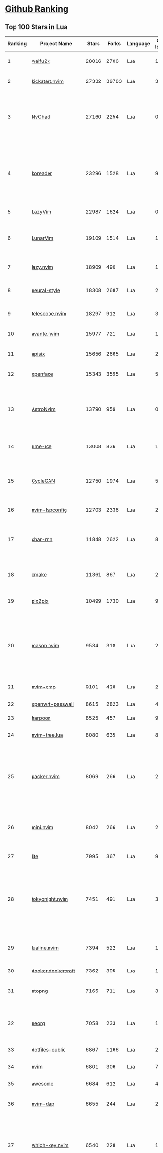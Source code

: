 [Github Ranking](../README.md)
==========

## Top 100 Stars in Lua

| Ranking | Project Name | Stars | Forks | Language | Open Issues | Description | Last Commit |
| ------- | ------------ | ----- | ----- | -------- | ----------- | ----------- | ----------- |
| 1 | [waifu2x](https://github.com/nagadomi/waifu2x) | 28016 | 2706 | Lua | 152 | Image Super-Resolution for Anime-Style Art | 2023-05-04T00:50:48Z |
| 2 | [kickstart.nvim](https://github.com/nvim-lua/kickstart.nvim) | 27332 | 39783 | Lua | 32 | A launch point for your personal nvim configuration | 2025-05-22T21:10:05Z |
| 3 | [NvChad](https://github.com/NvChad/NvChad) | 27160 | 2254 | Lua | 0 | Blazing fast Neovim framework providing solid defaults and a beautiful UI, enhancing your neovim experience. | 2025-09-20T00:57:51Z |
| 4 | [koreader](https://github.com/koreader/koreader) | 23296 | 1528 | Lua | 995 | An ebook reader application supporting PDF, DjVu, EPUB, FB2 and many more formats, running on Cervantes, Kindle, Kobo, PocketBook and Android devices | 2025-09-24T20:28:32Z |
| 5 | [LazyVim](https://github.com/LazyVim/LazyVim) | 22987 | 1624 | Lua | 0 | Neovim config for the lazy | 2025-09-23T12:08:30Z |
| 6 | [LunarVim](https://github.com/LunarVim/LunarVim) | 19109 | 1514 | Lua | 15 | 🌙 LunarVim is an IDE layer for Neovim. Completely free and community driven. | 2025-06-05T15:05:30Z |
| 7 | [lazy.nvim](https://github.com/folke/lazy.nvim) | 18909 | 490 | Lua | 12 | 💤 A modern plugin manager for Neovim | 2025-08-12T01:14:58Z |
| 8 | [neural-style](https://github.com/jcjohnson/neural-style) | 18308 | 2687 | Lua | 290 | Torch implementation of neural style algorithm | 2018-02-23T01:21:20Z |
| 9 | [telescope.nvim](https://github.com/nvim-telescope/telescope.nvim) | 18297 | 912 | Lua | 392 | Find, Filter, Preview, Pick. All lua, all the time. | 2025-05-12T01:21:28Z |
| 10 | [avante.nvim](https://github.com/yetone/avante.nvim) | 15977 | 721 | Lua | 120 | Use your Neovim like using Cursor AI IDE! | 2025-09-22T05:39:29Z |
| 11 | [apisix](https://github.com/apache/apisix) | 15656 | 2665 | Lua | 279 | The Cloud-Native API Gateway and AI Gateway | 2025-09-24T10:40:20Z |
| 12 | [openface](https://github.com/cmusatyalab/openface) | 15343 | 3595 | Lua | 5 | Face recognition with deep neural networks. | 2024-10-04T12:59:04Z |
| 13 | [AstroNvim](https://github.com/AstroNvim/AstroNvim) | 13790 | 959 | Lua | 0 | AstroNvim is an aesthetic and feature-rich neovim config that is extensible and easy to use with a great set of plugins  | 2025-09-22T17:41:53Z |
| 14 | [rime-ice](https://github.com/iDvel/rime-ice) | 13008 | 836 | Lua | 16 | Rime 配置：雾凇拼音 \| 长期维护的简体词库 | 2025-09-24T14:33:20Z |
| 15 | [CycleGAN](https://github.com/junyanz/CycleGAN) | 12750 | 1974 | Lua | 58 | Software that can generate photos from paintings,  turn horses into zebras,  perform style transfer, and more. | 2023-09-12T19:48:53Z |
| 16 | [nvim-lspconfig](https://github.com/neovim/nvim-lspconfig) | 12703 | 2336 | Lua | 24 | Quickstart configs for Nvim LSP | 2025-09-24T23:31:22Z |
| 17 | [char-rnn](https://github.com/karpathy/char-rnn) | 11848 | 2622 | Lua | 88 | Multi-layer Recurrent Neural Networks (LSTM, GRU, RNN) for character-level language models in Torch | 2023-10-24T17:15:27Z |
| 18 | [xmake](https://github.com/xmake-io/xmake) | 11361 | 867 | Lua | 226 | 🔥 A cross-platform build utility based on Lua | 2025-09-25T02:40:16Z |
| 19 | [pix2pix](https://github.com/phillipi/pix2pix) | 10499 | 1730 | Lua | 90 | Image-to-image translation with conditional adversarial nets | 2021-06-06T12:09:47Z |
| 20 | [mason.nvim](https://github.com/mason-org/mason.nvim) | 9534 | 318 | Lua | 242 | Portable package manager for Neovim that runs everywhere Neovim runs. Easily install and manage LSP servers, DAP servers, linters, and formatters. | 2025-08-07T04:52:33Z |
| 21 | [nvim-cmp](https://github.com/hrsh7th/nvim-cmp) | 9101 | 428 | Lua | 272 | A completion plugin for neovim coded in Lua. | 2025-04-13T03:23:19Z |
| 22 | [openwrt-passwall](https://github.com/xiaorouji/openwrt-passwall) | 8615 | 2823 | Lua | 4 | None | 2025-09-23T13:39:11Z |
| 23 | [harpoon](https://github.com/ThePrimeagen/harpoon) | 8525 | 457 | Lua | 93 | None | 2025-02-10T21:22:07Z |
| 24 | [nvim-tree.lua](https://github.com/nvim-tree/nvim-tree.lua) | 8080 | 635 | Lua | 87 | A file explorer tree for neovim written in lua | 2025-09-08T06:26:44Z |
| 25 | [packer.nvim](https://github.com/wbthomason/packer.nvim) | 8069 | 266 | Lua | 259 | A use-package inspired plugin manager for Neovim. Uses native packages, supports Luarocks dependencies, written in Lua, allows for expressive config | 2024-03-05T19:20:31Z |
| 26 | [mini.nvim](https://github.com/nvim-mini/mini.nvim) | 8042 | 266 | Lua | 29 | Library of 40+ independent Lua modules improving Neovim experience with minimal effort | 2025-09-24T14:38:03Z |
| 27 | [lite](https://github.com/rxi/lite) | 7995 | 367 | Lua | 91 | A lightweight text editor written in Lua | 2023-09-20T16:35:31Z |
| 28 | [tokyonight.nvim](https://github.com/folke/tokyonight.nvim) | 7451 | 491 | Lua | 3 | 🏙  A clean, dark Neovim theme written in Lua, with support for lsp, treesitter and lots of plugins. Includes additional themes for Kitty, Alacritty, iTerm and Fish. | 2025-09-17T21:03:20Z |
| 29 | [lualine.nvim](https://github.com/nvim-lualine/lualine.nvim) | 7394 | 522 | Lua | 181 | A blazing fast and easy to configure neovim statusline plugin written in pure lua. | 2025-08-12T03:50:49Z |
| 30 | [docker.dockercraft](https://github.com/docker-archive-public/docker.dockercraft) | 7362 | 395 | Lua | 15 | Docker + Minecraft = Dockercraft | 2021-06-15T14:24:53Z |
| 31 | [ntopng](https://github.com/ntop/ntopng) | 7165 | 711 | Lua | 326 | Web-based Traffic and Security Network Traffic Monitoring | 2025-09-24T09:52:05Z |
| 32 | [neorg](https://github.com/nvim-neorg/neorg) | 7058 | 233 | Lua | 191 | Modernity meets insane extensibility. The future of organizing your life in Neovim. | 2025-09-24T00:45:31Z |
| 33 | [dotfiles-public](https://github.com/craftzdog/dotfiles-public) | 6867 | 1166 | Lua | 20 | My personal dotfiles | 2025-07-17T07:40:26Z |
| 34 | [nvim](https://github.com/catppuccin/nvim) | 6801 | 306 | Lua | 7 | 🍨 Soothing pastel theme for (Neo)vim | 2025-09-23T20:37:15Z |
| 35 | [awesome](https://github.com/awesomeWM/awesome) | 6684 | 612 | Lua | 470 | awesome window manager | 2025-05-17T18:32:58Z |
| 36 | [nvim-dap](https://github.com/mfussenegger/nvim-dap) | 6655 | 244 | Lua | 28 | Debug Adapter Protocol client implementation for Neovim | 2025-09-20T06:06:43Z |
| 37 | [which-key.nvim](https://github.com/folke/which-key.nvim) | 6540 | 228 | Lua | 11 | 💥   Create key bindings that stick. WhichKey helps you remember your Neovim keymaps, by showing available keybindings in a popup as you type. | 2025-09-23T15:02:25Z |
| 38 | [trouble.nvim](https://github.com/folke/trouble.nvim) | 6443 | 205 | Lua | 5 | 🚦 A pretty diagnostics, references, telescope results, quickfix and location list to help you solve all the trouble your code is causing. | 2025-09-19T10:02:29Z |
| 39 | [gitsigns.nvim](https://github.com/lewis6991/gitsigns.nvim) | 6171 | 239 | Lua | 32 | Git integration for buffers | 2025-09-22T14:25:06Z |
| 40 | [snacks.nvim](https://github.com/folke/snacks.nvim) | 6007 | 321 | Lua | 61 | 🍿 A collection of QoL plugins for Neovim | 2025-09-24T17:01:53Z |
| 41 | [VeryNginx](https://github.com/alexazhou/VeryNginx) | 5994 | 957 | Lua | 108 |  A very powerful and friendly  nginx base on lua-nginx-module( openresty ) which provide WAF, Control Panel, and Dashboards.  | 2020-06-30T07:07:17Z |
| 42 | [lsyncd](https://github.com/lsyncd/lsyncd) | 5932 | 477 | Lua | 176 | Lsyncd (Live Syncing Daemon) synchronizes local directories with remote targets | 2024-11-27T15:11:27Z |
| 43 | [oil.nvim](https://github.com/stevearc/oil.nvim) | 5722 | 171 | Lua | 91 | Neovim file explorer: edit your filesystem like a buffer | 2025-08-21T01:23:38Z |
| 44 | [lite-xl](https://github.com/lite-xl/lite-xl) | 5696 | 276 | Lua | 220 | A lightweight text editor written in Lua | 2025-09-13T15:16:54Z |
| 45 | [obsidian.nvim](https://github.com/epwalsh/obsidian.nvim) | 5620 | 246 | Lua | 164 | Obsidian 🤝 Neovim | 2025-05-12T18:01:13Z |
| 46 | [Neovim-from-scratch](https://github.com/LunarVim/Neovim-from-scratch) | 5540 | 1135 | Lua | 66 | 📚 A Neovim config designed from scratch to be understandable | 2024-07-22T20:44:57Z |
| 47 | [kanagawa.nvim](https://github.com/rebelot/kanagawa.nvim) | 5499 | 205 | Lua | 51 | NeoVim dark colorscheme inspired by the colors of the famous painting by Katsushika Hokusai. | 2025-05-21T11:50:30Z |
| 48 | [codecompanion.nvim](https://github.com/olimorris/codecompanion.nvim) | 5331 | 304 | Lua | 1 | ✨ AI Coding, Vim Style | 2025-09-24T21:56:24Z |
| 49 | [noice.nvim](https://github.com/folke/noice.nvim) | 5326 | 149 | Lua | 13 | 💥 Highly experimental plugin that completely replaces the UI for messages, cmdline and the popupmenu. | 2025-02-11T19:04:52Z |
| 50 | [blink.cmp](https://github.com/Saghen/blink.cmp) | 5324 | 301 | Lua | 111 | Performant, batteries-included completion plugin for Neovim  | 2025-09-23T14:50:30Z |
| 51 | [toggleterm.nvim](https://github.com/akinsho/toggleterm.nvim) | 5123 | 193 | Lua | 63 | A neovim lua plugin to help easily manage multiple terminal windows | 2025-03-09T09:20:40Z |
| 52 | [diffview.nvim](https://github.com/sindrets/diffview.nvim) | 4958 | 146 | Lua | 95 | Single tabpage interface for easily cycling through diffs for all modified files for any git rev. | 2024-08-02T16:45:51Z |
| 53 | [PathOfBuilding](https://github.com/PathOfBuildingCommunity/PathOfBuilding) | 4907 | 2183 | Lua | 771 | Offline build planner for Path of Exile. | 2025-09-25T01:51:36Z |
| 54 | [neo-tree.nvim](https://github.com/nvim-neo-tree/neo-tree.nvim) | 4898 | 268 | Lua | 168 | Neovim plugin to manage the file system and other tree like structures. | 2025-09-23T07:50:22Z |
| 55 | [neogit](https://github.com/NeogitOrg/neogit) | 4837 | 289 | Lua | 124 | An interactive and powerful Git interface for Neovim, inspired by Magit | 2025-09-24T07:28:23Z |
| 56 | [DenseNet](https://github.com/liuzhuang13/DenseNet) | 4825 | 1071 | Lua | 28 | Densely Connected Convolutional Networks, In CVPR 2017 (Best Paper Award). | 2024-01-09T13:15:40Z |
| 57 | [indent-blankline.nvim](https://github.com/lukas-reineke/indent-blankline.nvim) | 4737 | 112 | Lua | 19 | Indent guides  for Neovim | 2025-03-17T15:20:19Z |
| 58 | [conform.nvim](https://github.com/stevearc/conform.nvim) | 4491 | 247 | Lua | 67 | Lightweight yet powerful formatter plugin for Neovim | 2025-08-27T22:45:45Z |
| 59 | [Comment.nvim](https://github.com/numToStr/Comment.nvim) | 4458 | 166 | Lua | 50 | :brain: :muscle: // Smart and powerful comment plugin for neovim. Supports treesitter, dot repeat, left-right/up-down motions, hooks, and more | 2024-08-19T16:47:28Z |
| 60 | [fast-neural-style](https://github.com/jcjohnson/fast-neural-style) | 4334 | 817 | Lua | 126 | Feedforward style transfer | 2023-10-03T20:54:31Z |
| 61 | [CorsixTH](https://github.com/CorsixTH/CorsixTH) | 4265 | 375 | Lua | 221 | Open source clone of Theme Hospital | 2025-09-25T00:45:11Z |
| 62 | [LuaSnip](https://github.com/L3MON4D3/LuaSnip) | 4087 | 257 | Lua | 114 | Snippet Engine for Neovim written in Lua. | 2025-09-15T17:19:57Z |
| 63 | [nvim-config](https://github.com/jdhao/nvim-config) | 4081 | 580 | Lua | 6 | A modern Neovim configuration with full battery for Python, Lua, C++, Markdown, LaTeX, and more... | 2025-09-24T19:30:52Z |
| 64 | [bufferline.nvim](https://github.com/akinsho/bufferline.nvim) | 4065 | 223 | Lua | 67 | A snazzy bufferline for Neovim | 2025-01-14T16:03:57Z |
| 65 | [vim-be-good](https://github.com/ThePrimeagen/vim-be-good) | 4059 | 167 | Lua | 41 | vim-be-good is a nvim plugin designed to make you better at Vim Movements.  | 2024-12-05T02:01:17Z |
| 66 | [lsp-zero.nvim](https://github.com/VonHeikemen/lsp-zero.nvim) | 4022 | 94 | Lua | 0 | A starting point to setup some lsp related features in neovim. | 2025-07-11T12:12:32Z |
| 67 | [ngx_lua_waf](https://github.com/loveshell/ngx_lua_waf) | 4014 | 1458 | Lua | 0 | ngx_lua_waf是一个基于lua-nginx-module(openresty)的web应用防火墙 | 2024-03-17T12:14:30Z |
| 68 | [ChatGPT.nvim](https://github.com/jackMort/ChatGPT.nvim) | 4005 | 338 | Lua | 101 | ChatGPT Neovim Plugin: Effortless Natural Language Generation with OpenAI's ChatGPT API | 2024-10-12T08:08:29Z |
| 69 | [nvim-surround](https://github.com/kylechui/nvim-surround) | 3920 | 69 | Lua | 8 | Add/change/delete surrounding delimiter pairs with ease. Written with :heart: in Lua. | 2025-09-20T22:49:19Z |
| 70 | [luvit](https://github.com/luvit/luvit) | 3913 | 376 | Lua | 89 | Lua + libUV + jIT = pure awesomesauce | 2025-01-16T23:10:02Z |
| 71 | [ant](https://github.com/ejoy/ant) | 3907 | 405 | Lua | 10 | Ant game engine | 2025-03-24T06:29:15Z |
| 72 | [lua-language-server](https://github.com/LuaLS/lua-language-server) | 3902 | 384 | Lua | 626 | A language server that offers Lua language support - programmed in Lua | 2025-09-23T08:19:09Z |
| 73 | [init.lua](https://github.com/ThePrimeagen/init.lua) | 3849 | 672 | Lua | 36 | None | 2025-09-11T17:57:40Z |
| 74 | [todo-comments.nvim](https://github.com/folke/todo-comments.nvim) | 3838 | 118 | Lua | 1 | ✅  Highlight, list and search todo comments in your projects | 2025-01-14T17:03:48Z |
| 75 | [dotfiles](https://github.com/elenapan/dotfiles) | 3795 | 179 | Lua | 15 | There is no place like ~/ | 2025-09-17T18:43:19Z |
| 76 | [nvim-autopairs](https://github.com/windwp/nvim-autopairs) | 3795 | 131 | Lua | 11 | autopairs for neovim written in lua | 2025-07-01T00:32:21Z |
| 77 | [fzf-lua](https://github.com/ibhagwan/fzf-lua) | 3744 | 220 | Lua | 3 | Improved fzf.vim written in lua | 2025-09-23T00:33:07Z |
| 78 | [copilot.lua](https://github.com/zbirenbaum/copilot.lua) | 3740 | 146 | Lua | 24 | Fully featured & enhanced replacement for copilot.vim complete with API for interacting with Github Copilot | 2025-09-24T00:06:06Z |
| 79 | [fairseq-lua](https://github.com/facebookresearch/fairseq-lua) | 3738 | 612 | Lua | 16 | Facebook AI Research Sequence-to-Sequence Toolkit | 2021-09-17T09:21:31Z |
| 80 | [nightfox.nvim](https://github.com/EdenEast/nightfox.nvim) | 3714 | 164 | Lua | 20 | 🦊A highly customizable theme for vim and neovim with support for lsp, treesitter and a variety of plugins. | 2025-02-09T17:21:50Z |
| 81 | [lspsaga.nvim](https://github.com/nvimdev/lspsaga.nvim) | 3694 | 298 | Lua | 88 | improve neovim lsp experience | 2025-06-25T09:55:48Z |
| 82 | [dev-environment-files](https://github.com/josean-dev/dev-environment-files) | 3686 | 868 | Lua | 31 | None | 2025-07-29T17:47:13Z |
| 83 | [vulscan](https://github.com/scipag/vulscan) | 3667 | 687 | Lua | 0 | Advanced vulnerability scanning with Nmap NSE | 2024-09-11T04:12:49Z |
| 84 | [oh-my-rime](https://github.com/Mintimate/oh-my-rime) | 3657 | 239 | Lua | 7 | The Simple Config Template Of Rime By Mintimate.   | 2025-09-05T08:43:13Z |
| 85 | [null-ls.nvim](https://github.com/jose-elias-alvarez/null-ls.nvim) | 3620 | 767 | Lua | 71 | Use Neovim as a language server to inject LSP diagnostics, code actions, and more via Lua. | 2023-10-03T08:04:11Z |
| 86 | [openresty-best-practices](https://github.com/moonbingbing/openresty-best-practices) | 3618 | 875 | Lua | 36 | None | 2024-06-13T09:29:15Z |
| 87 | [mason-lspconfig.nvim](https://github.com/mason-org/mason-lspconfig.nvim) | 3615 | 216 | Lua | 78 | Extension to mason.nvim that makes it easier to use lspconfig with mason.nvim. | 2025-09-21T10:06:37Z |
| 88 | [luarocks](https://github.com/luarocks/luarocks) | 3572 | 461 | Lua | 212 | LuaRocks is the package manager for the Lua programming language. | 2025-07-27T07:08:14Z |
| 89 | [yoru](https://github.com/raexera/yoru) | 3557 | 209 | Lua | 38 | A custom Linux environment built on AwesomeWM | 2024-08-02T02:19:16Z |
| 90 | [tarantool](https://github.com/tarantool/tarantool) | 3551 | 388 | Lua | 1437 | Get your data in RAM. Get compute close to data. Enjoy the performance. | 2025-09-24T20:15:01Z |
| 91 | [cdn-up-and-running](https://github.com/leandromoreira/cdn-up-and-running) | 3551 | 233 | Lua | 2 | CDN Up and Running - Building a CDN from Scratch to Learn about CDN, Nginx, Lua, Prometheus, Grafana, Load balancing, and Containers. | 2024-05-04T11:22:59Z |
| 92 | [flash.nvim](https://github.com/folke/flash.nvim) | 3523 | 55 | Lua | 7 | Navigate your code with search labels, enhanced character motions and Treesitter integration | 2025-09-17T08:08:01Z |
| 93 | [render-markdown.nvim](https://github.com/MeanderingProgrammer/render-markdown.nvim) | 3501 | 73 | Lua | 1 | Plugin to improve viewing Markdown files in Neovim | 2025-09-22T18:34:21Z |
| 94 | [orgmode](https://github.com/nvim-orgmode/orgmode) | 3499 | 164 | Lua | 98 | Orgmode clone written in Lua for Neovim 0.11.0+. | 2025-09-20T13:25:13Z |
| 95 | [nvim-notify](https://github.com/rcarriga/nvim-notify) | 3430 | 93 | Lua | 70 | A fancy, configurable, notification manager for NeoVim | 2025-09-06T20:22:11Z |
| 96 | [hardtime.nvim](https://github.com/m4xshen/hardtime.nvim) | 3420 | 45 | Lua | 9 | Break bad habits, master Vim motions | 2025-09-13T04:35:20Z |
| 97 | [rime](https://github.com/ssnhd/rime) | 3370 | 296 | Lua | 41 | Rime Squirrel 鼠须管配置文件（朙月拼音、小鹤双拼、自然码双拼） | 2025-08-26T09:02:47Z |
| 98 | [docker-jitsi-meet](https://github.com/jitsi/docker-jitsi-meet) | 3370 | 1482 | Lua | 30 | Jitsi Meet on Docker | 2025-09-24T20:03:26Z |
| 99 | [refactoring.nvim](https://github.com/ThePrimeagen/refactoring.nvim) | 3367 | 102 | Lua | 15 | The Refactoring library based off the Refactoring book by Martin Fowler | 2025-09-09T15:33:09Z |
| 100 | [moonscript](https://github.com/leafo/moonscript) | 3358 | 197 | Lua | 184 | :crescent_moon: A language that compiles to Lua | 2025-02-27T19:30:58Z |

